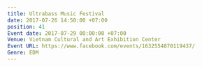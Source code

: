 ```yaml
---
title: Ultrabass Music Festival
date: 2017-07-26 14:50:00 +07:00
position: 41
Event date: 2017-07-29 00:00:00 +07:00
Venue: Vietnam Cultural and Art Exhibition Center
Event URL: https://www.facebook.com/events/1632554870119437/
Genre: EDM
---
```


